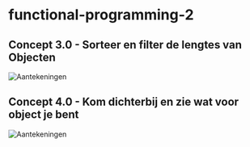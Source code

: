 # functional-programming-2

## Concept 3.0 - Sorteer en filter de lengtes van Objecten
![Aantekeningen](https://github.com/Loquino/frontend-data/blob/master/proces%20afbeeldingen/foto-1.png)


## Concept 4.0 - Kom dichterbij en zie wat voor object je bent
![Aantekeningen](https://github.com/Loquino/frontend-data/blob/master/proces%20afbeeldingen/foto-1.png)
